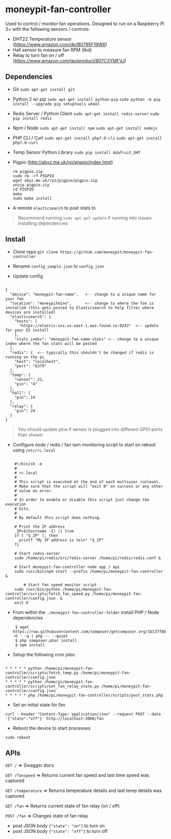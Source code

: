 # moneypit-fan-controller

Used to control / monitor fan operations.  Designed to run on a Raspberry Pi 3+ with the following sensors / controls:

- DHT22 Temperature sensor (https://www.amazon.com/dp/B0795F19W6)
- Hall sensor to measure fan RPM (tbd)
- Relay to turn fan on / off (https://www.amazon.com/gp/product/B07C3YMFVJ)


## Dependencies

- Git 
   `sudo apt-get install git`
   
- Python 2 w/ pip
  `sudo apt-get install python-pip` 
  `sudo python -m pip install --upgrade pip setuptools wheel`
  
- Redis Server / Python Client
   `sudo apt-get install redis-server`
   `sudo pip install redis`
   
- Npm / Node 
   `sudo apt-get install npm`
   `sudo apt-get install nodejs`
   
- PHP CLI / Curl 
   `sudo apt-get install php7.0-cli`
   `sudo apt-get install php7.0-curl`

- Temp Sensor Python Library
  `sudo pip install Adafruit_DHT`
  
- Pigpio (http://abyz.me.uk/rpi/pigpio/index.html)

  ```
  rm pigpio.zip
  sudo rm -rf PIGPIO
  wget abyz.me.uk/rpi/pigpio/pigpio.zip
  unzip pigpio.zip
  cd PIGPIO
  make
  sudo make install
  ```
  
- A remote `elasticsearch` to post stats to

> Recommend running `sudo apt-get update` if running into issues installing dependencies

## Install

- Clone repo `git clone https://github.com/moneypit/moneypit-fan-controller`

- Rename `config_sample.json` to `config.json`

- Update config

```

{
  "device": "moneypit-fan-name",   <-- change to a unique name for your fan
  "location": "moneypitmine",      <-- change to where the fan is installed (this gets posted to Elasticsearch to help filter where devices are installed)
  "elasticsearch": {
    "hosts": [
      "https://elastic:xxx.us-east-1.aws.found.io:9243"  <-- update for your ES install
    ],
    "stats_index": "moneypit-fan-name-stats" <-- change to a unique index where the fan stats will be posted
  },
  "redis": {  <-- typically this shouldn't be changed if redis is running on the pi
    "host": "localhost",
    "port": "6379"
  },
  "temp": { 
    "sensor": 22,
    "pin": "4"
  },
  "hall": {
    "pin": 14
  },
  "relay": {
    "pin": 24
  }
}

```

> You should update pins if sensor is plugged into different GPIO ports than shown

- Configure node / redis / fan rpm monitoring script to start on reboot using `/etc/rc.local`

```

	#!/bin/sh -e
	#
	# rc.local
	#
	# This script is executed at the end of each multiuser runlevel.
	# Make sure that the script will "exit 0" on success or any other
	# value on error.
	#
	# In order to enable or disable this script just change the execution
	# bits.
	#
	# By default this script does nothing.

	# Print the IP address
	_IP=$(hostname -I) || true
	if [ "$_IP" ]; then
	  printf "My IP address is %s\n" "$_IP"
	fi

	# Start redis-server
	sudo /home/pi/redis/src/redis-server /home/pi/redis/redis.conf &

	# Start moneypit-fan-controller node app / api
	sudo /usr/bin/npm start --prefix /home/pi/moneypit-fan-controller &
	
        # Start fan speed monitor script 
	sudo /usr/bin/python /home/pi/moneypit-fan-controller/scripts/fetch_fan_speed.py /home/pi/moneypit-fan-controller/config.json  &
	exit 0

```

- From within the `./moneypit-fan-controller-folder` install PHP / Node dependencies
  
  ```
   $ wget https://raw.githubusercontent.com/composer/getcomposer.org/1b137f8bf6db3e79a38a5bc45324414a6b1f9df2/web/installer -O - -q | php -- --quiet
   $ php composer.phar install
   $ npm install
  ```

- Setup the following cron jobs:

```

* * * * * python /home/pi/moneypit-fan-controller/scripts/fetch_temp.py /home/pi/moneypit-fan-controller/config.json
* * * * * python /home/pi/moneypit-fan-controller/scripts/set_fan_relay_state.py /home/pi/moneypit-fan-controller/config.json
* * * * * php /home/pi/moneypit-fan-controller/scripts/post_stats.php

```

- Set an initial state for fan

```
curl --header "Content-Type: application/json" --request POST --data '{"state":"off"}' http://localhost:3000/fan
```

- Reboot the device to start processes

```
sudo reboot
```

## APIs

`GET /` => Swagger docs

`GET /fanspeed` => Returns current fan speed and last time speed was captured

`GET /temperature` => Returns temperature details and last temp details was captured

`GET /fan` => Returns current state of fan relay (on / off)

`POST /fan` => Changes state of fan relay
  - post JSON body `{"state": "on"}` to turn on
  - post JSON body `{"state": "off"}` to turn off
